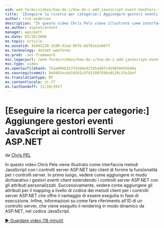 ```yaml
---
uid: web-forms/videos/how-do-i/how-do-i-add-javascript-event-handlers-to-aspnet-server-controls
title: '[Eseguire la ricerca per categorie:] Aggiungere gestori eventi JavaScript ai controlli Server ASP.NET | Documenti Microsoft'
author: rick-anderson
description: "In questo video Chris Pels viene illustrato come interfaccia metodi JavaScript con i controlli server ASP.NET lato client di fornire funzionalità di server Contr...."
ms.author: aspnetcontent
manager: wpickett
ms.date: 03/20/2008
ms.topic: article
ms.assetid: 4e8d3220-3299-41ad-897b-bbf62e2e667f
ms.technology: dotnet-webforms
ms.prod: .net-framework
msc.legacyurl: /web-forms/videos/how-do-i/how-do-i-add-javascript-event-handlers-to-aspnet-server-controls
msc.type: video
ms.openlocfilehash: 75aa0046253f41b6ed2fd5a40fc45905045bb48a
ms.sourcegitcommit: 9a9483aceb34591c97451997036a9120c3fe2baf
ms.translationtype: MT
ms.contentlocale: it-IT
ms.lasthandoff: 11/10/2017
---
```

<a name="how-do-i-add-javascript-event-handlers-to-aspnet-server-controls"></a>[Eseguire la ricerca per categorie:] Aggiungere gestori eventi JavaScript ai controlli Server ASP.NET
====================
da [Chris PEL](https://twitter.com/chrispels)

In questo video Chris Pels viene illustrato come interfaccia metodi JavaScript con i controlli server ASP.NET lato client di fornire la funzionalità per i controlli server. In primo luogo, vedere come aggiungere in modo dichiarativo i gestori eventi client estendendo i controlli server ASP.NET con gli attributi personalizzati. Successivamente, vedere come aggiungere gli attributi per il mapping a livello di codice dei metodi client per i controlli server ASP.NET che offre il vantaggio di essere eseguita in fase di esecuzione. Infine, informazioni su come fare riferimento all'ID di un controllo server, che viene eseguito il rendering in modo dinamico da ASP.NET, nel codice JavaScript.

[&#9654; Guardare video (18 minuti)](https://channel9.msdn.com/Blogs/ASP-NET-Site-Videos/how-do-i-add-javascript-event-handlers-to-aspnet-server-controls)
